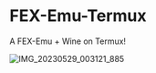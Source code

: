 # FEX-Emu-Termux
A FEX-Emu + Wine on Termux!

![IMG_20230529_003121_885](https://github.com/CodeNinja-sys/FEX-Emu-Termux/assets/80280426/1d2bac57-4e50-42c7-8de3-5984e8933a0f)
